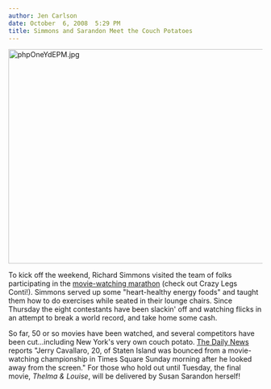 ```yaml
---
author: Jen Carlson
date: October  6, 2008  5:29 PM
title: Simmons and Sarandon Meet the Couch Potatoes
---
```


<p><img alt="phpOneYdEPM.jpg" src="https://web.archive.org/web/20110611050701im_/http://gothamist.com/attachments/arts_jen/phpOneYdEPM.jpg" width="640" height="426"></p>

<p>To kick off the weekend, Richard Simmons visited the team of folks participating in the <a href="https://web.archive.org/web/20110611050701/http://gothamist.com/2008/10/02/movie_watching_marathon.php">movie-watching marathon</a> (check out Crazy Legs Conti!). Simmons served up some &quot;heart-healthy energy foods&quot; and taught them how to do exercises while seated in their lounge chairs. Since Thursday the eight contestants have been slackin&apos; off and watching flicks in an attempt to break a world record, and take home some cash.</p>

<p>So far, 50 or so movies have been watched, and several competitors have been cut...including New York&apos;s very own couch potato. <a href="https://web.archive.org/web/20110611050701/http://www.nydailynews.com/ny_local/2008/10/05/2008-10-05_new_york_citys_best_couch_potato_default.html">The Daily News</a> reports &quot;Jerry Cavallaro, 20, of Staten Island was bounced from a movie-watching championship in Times Square Sunday morning after he looked away from the screen.&quot; For those who hold out until Tuesday, the final movie, <em>Thelma &amp; Louise</em>, will be delivered by Susan Sarandon herself! </p>